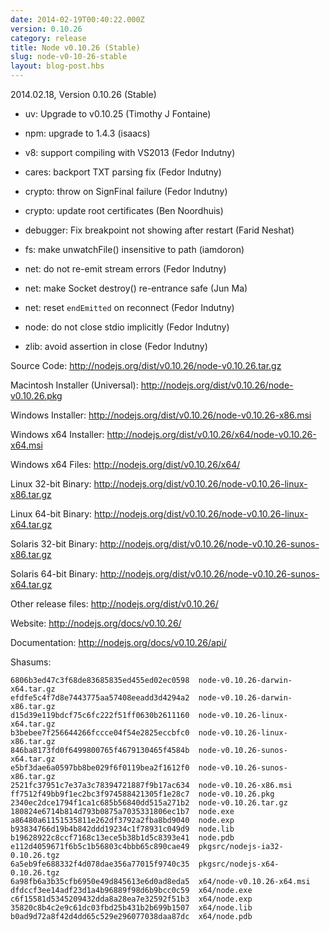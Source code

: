 ```yaml
---
date: 2014-02-19T00:40:22.000Z
version: 0.10.26
category: release
title: Node v0.10.26 (Stable)
slug: node-v0-10-26-stable
layout: blog-post.hbs
---
```


2014.02.18, Version 0.10.26 (Stable)

* uv: Upgrade to v0.10.25 (Timothy J Fontaine)

* npm: upgrade to 1.4.3 (isaacs)

* v8: support compiling with VS2013 (Fedor Indutny)

* cares: backport TXT parsing fix (Fedor Indutny)

* crypto: throw on SignFinal failure (Fedor Indutny)

* crypto: update root certificates (Ben Noordhuis)

* debugger: Fix breakpoint not showing after restart (Farid Neshat)

* fs: make unwatchFile() insensitive to path (iamdoron)

* net: do not re-emit stream errors (Fedor Indutny)

* net: make Socket destroy() re-entrance safe (Jun Ma)

* net: reset `endEmitted` on reconnect (Fedor Indutny)

* node: do not close stdio implicitly (Fedor Indutny)

* zlib: avoid assertion in close (Fedor Indutny)


Source Code: http://nodejs.org/dist/v0.10.26/node-v0.10.26.tar.gz

Macintosh Installer (Universal): http://nodejs.org/dist/v0.10.26/node-v0.10.26.pkg

Windows Installer: http://nodejs.org/dist/v0.10.26/node-v0.10.26-x86.msi

Windows x64 Installer: http://nodejs.org/dist/v0.10.26/x64/node-v0.10.26-x64.msi

Windows x64 Files: http://nodejs.org/dist/v0.10.26/x64/

Linux 32-bit Binary: http://nodejs.org/dist/v0.10.26/node-v0.10.26-linux-x86.tar.gz

Linux 64-bit Binary: http://nodejs.org/dist/v0.10.26/node-v0.10.26-linux-x64.tar.gz

Solaris 32-bit Binary: http://nodejs.org/dist/v0.10.26/node-v0.10.26-sunos-x86.tar.gz

Solaris 64-bit Binary: http://nodejs.org/dist/v0.10.26/node-v0.10.26-sunos-x64.tar.gz

Other release files: http://nodejs.org/dist/v0.10.26/

Website: http://nodejs.org/docs/v0.10.26/

Documentation: http://nodejs.org/docs/v0.10.26/api/

Shasums:
```
6806b3ed47c3f68de83685835ed455ed02ec0598  node-v0.10.26-darwin-x64.tar.gz
efdfe5c4f7d8e7443775aa57408eeadd3d4294a2  node-v0.10.26-darwin-x86.tar.gz
d15d39e119bdcf75c6fc222f51ff0630b2611160  node-v0.10.26-linux-x64.tar.gz
b3bebee7f256644266fccce04f54e2825eccbfc0  node-v0.10.26-linux-x86.tar.gz
846ba8173fd0f6499800765f4679130465f4584b  node-v0.10.26-sunos-x64.tar.gz
e5bf3dae6a0597bb8be029f6f0119bea2f1612f0  node-v0.10.26-sunos-x86.tar.gz
2521fc37951c7e37a3c78394721887f9b17ac634  node-v0.10.26-x86.msi
ff7512f49bb9f1ec2bc3f974588421305f1e28c7  node-v0.10.26.pkg
2340ec2dce1794f1ca1c685b56840dd515a271b2  node-v0.10.26.tar.gz
180824e6714b814d793b0875a7035331806ec1b7  node.exe
a86480a61151535811e262df3792a2fba8bd9040  node.exp
b93834766d19b4b842ddd19234c1f78931c049d9  node.lib
b19628922c8ccf7168c13ece5b38b1d5c8393e41  node.pdb
e112d4059671f6b5c1b56803c4bbb65c890cae49  pkgsrc/nodejs-ia32-0.10.26.tgz
6a5eb9fe688332f4d078dae356a77015f9740c35  pkgsrc/nodejs-x64-0.10.26.tgz
6a98fb6a3b35cfb6950e49d845613e6d0ad8eda5  x64/node-v0.10.26-x64.msi
dfdccf3ee14adf23d1a4b96889f98d6b9bcc0c59  x64/node.exe
c6f15581d5345209432dda8a28ea7e32592f51b3  x64/node.exp
35820c8b4c2e9c61dc03fbd25b431b2b699b1507  x64/node.lib
b0ad9d72a8f42d4dd65c529e296077038daa87dc  x64/node.pdb
```
